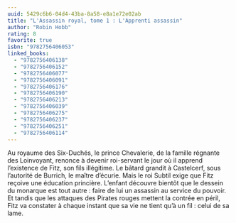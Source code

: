 ```yaml
---
uuid: 5429c6b6-04d4-43ba-8a58-e8a1e72e02ab
title: "L'Assassin royal, tome 1 : L'Apprenti assassin"
author: "Robin Hobb"
rating: 8
favorite: true
isbn: "9782756406053"
linked_books:
  - "9782756406138"
  - "9782756406152"
  - "9782756406077"
  - "9782756406091"
  - "9782756406176"
  - "9782756406190"
  - "9782756406213"
  - "9782756406039"
  - "9782756406275"
  - "9782756406237"
  - "9782756406251"
  - "9782756406114"
---
```


Au royaume des Six-Duchés, le prince Chevalerie, de la famille régnante des Loinvoyant, renonce à devenir roi-servant le jour où il apprend l’existence de Fitz, son fils illégitime. Le bâtard grandit à Castelcerf, sous l’autorité de Burrich, le maître d’écurie. Mais le roi Subtil exige que Fitz reçoive une éducation princière. L’enfant découvre bientôt que le dessein du monarque est tout autre : faire de lui un assassin au service du pouvoir. Et tandis que les attaques des Pirates rouges mettent la contrée en péril, Fitz va constater à chaque instant que sa vie ne tient qu’à un fil : celui de sa lame.